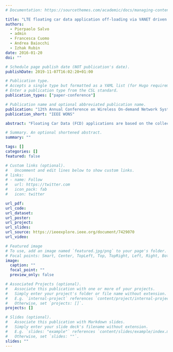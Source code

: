 ```yaml
---
# Documentation: https://sourcethemes.com/academic/docs/managing-content/

title: "LTE floating car data application off-loading via VANET driven clustering formation"
authors: 
  - Pierpaolo Salvo
  - admin
  - Francesca Cuomo
  - Andrea Baiocchi
  - Izhak Rubin
date: 2016-01-20
doi: ""

# Schedule page publish date (NOT publication's date).
publishDate: 2019-11-07T16:02:20+01:00

# Publication type.
# Accepts a single type but formatted as a YAML list (for Hugo requirements).
# Enter a publication type from the CSL standard.
publication_types: ["paper-conference"]

# Publication name and optional abbreviated publication name.
publication: "12th Annual Conference on Wireless On-demand Network Systems and Services (WONS)"
publication_short: "IEEE WONS"

abstract: "Floating Car Data (FCD) applications are based on the collection of geo-localized information updates that are issued by vehicles roaming in a given area. These data are an essential source for traffic information and are widely employed by Intelligent Transportation Systems (ITS). We present and examine a hybrid networking architecture and protocol that are used for the efficient execution of such a collection process. We employ a VANET-based multihop dissemination logic to spread control messages and elect designated nodes. Those nodes are exploited to report vehicular data via LTE communications. The performance behavior of the proposed protocol is evaluated through the consideration of two real urban scenarios. In comparing with performance bounds that characterize the performance behavior attained by state-of-theart hybrid integrated VANET and LTE mechanisms, we show our approach to offer a substantial reduction in the traffic load rates induced over the LTE cellular radio access system."

# Summary. An optional shortened abstract.
summary: ""

tags: []
categories: []
featured: false

# Custom links (optional).
#   Uncomment and edit lines below to show custom links.
# links:
# - name: Follow
#   url: https://twitter.com
#   icon_pack: fab
#   icon: twitter

url_pdf:
url_code:
url_dataset:
url_poster:
url_project:
url_slides:
url_source: https://ieeexplore.ieee.org/document/7429070
url_video:

# Featured image
# To use, add an image named `featured.jpg/png` to your page's folder. 
# Focal points: Smart, Center, TopLeft, Top, TopRight, Left, Right, BottomLeft, Bottom, BottomRight.
image:
  caption: ""
  focal_point: ""
  preview_only: false

# Associated Projects (optional).
#   Associate this publication with one or more of your projects.
#   Simply enter your project's folder or file name without extension.
#   E.g. `internal-project` references `content/project/internal-project/index.md`.
#   Otherwise, set `projects: []`.
projects: []

# Slides (optional).
#   Associate this publication with Markdown slides.
#   Simply enter your slide deck's filename without extension.
#   E.g. `slides: "example"` references `content/slides/example/index.md`.
#   Otherwise, set `slides: ""`.
slides: ""
---
```

